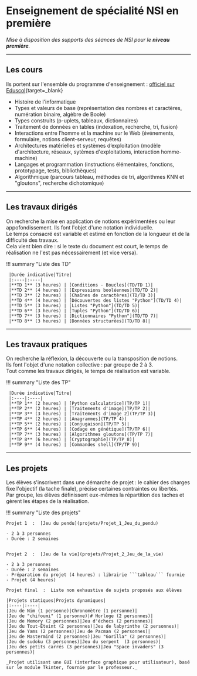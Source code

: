 # Enseignement de spécialité NSI en première

*Mise à disposition des supports des séances de NSI pour le* _**niveau première**_*.*

___
## Les cours

Ils portent sur l'ensemble du programme d'enseignement : [officiel sur Eduscol](https://cache.media.eduscol.education.fr/file/SP1-MEN-22-1-2019/26/8/spe633_annexe_1063268.pdf){target=_blank}

- Histoire de l'informatique
- Types et valeurs de base (représentation des nombres et caractères, numération binaire, algèbre de Boole)
- Types construits (p-uplets, tableaux, dictionnaires)
- Traitement de données en tables (indexation, recherche, tri, fusion)
- Interactions entre l’homme et la machine sur le Web (événements, formulaire, notions client-serveur, requêtes)
- Architectures matérielles et systèmes d’exploitation (modèle d'architecture, réseaux, sytèmes d'exploitations, interaction homme-machine)
- Langages et programmation (instructions élémentaires, fonctions, prototypage, tests, bibliothèques)
- Algorithmique (parcours tableau, méthodes de tri, algorithmes KNN et "gloutons", recherche dichotomique)

___
## Les travaux dirigés

On recherche la mise en application de notions expérimentées ou leur appofondissement.
Ils font l'objet d'une notation individuelle.  
Le temps consacré est variable et estimé en fonction de la longueur et de la difficulté des travaux.  
Cela vient bien dire : si le texte du document est court, le temps de réalisation ne l'est pas nécessairement (et vice versa).

!!! summary "Liste des TD"
     
     |Durée indicative|Titre|
     |:----|:----|
     |**TD 1** (3 heures) | [Conditions - Boucles](TD/TD 1)|
     |**TD 2** (4 heures) | [Expressions booléennes](TD/TD 2)|
     |**TD 3** (2 heures) | [Chaînes de caractères](TD/TD 3)|
     |**TD 4** (4 heures) | [Découvertes des listes "Python"](TD/TD 4)|
     |**TD 5** (3 heures) | [Listes "Python"](TD/TD 5)|
     |**TD 6** (3 heures) | [Tuples "Python"](TD/TD 6)|
     |**TD 7** (3 heures) | [Dictionnaires "Python"](TD/TD 7)|
     |**TD 8** (3 heures) | [Données structurées](TD/TD 8)|

___
## Les travaux pratiques

On recherche la réflexion, la découverte ou la transposition de notions.  
Ils font l'objet d'une notation collective : par groupe de 2 à 3.  
Tout comme les travaux dirigés, le temps de réalisation est variable.

!!! summary "Liste des TP"

     |Durée indicative|Titre|
     |:----|:----|
     |**TP 1** (2 heures) | [Python calculatrice](TP/TP 1)|
     |**TP 2** (2 heures) | [Traitements d'image](TP/TP 2)|
     |**TP 3** (3 heures) | [Traitements d'image 2](TP/TP 3)|
     |**TP 4** (2 heures) | [Anagrammes](TP/TP 4)|
     |**TP 5** (2 heures) | [Conjugaison](TP/TP 5)|
     |**TP 6** (4 heures) | [Codage en génétique](TP/TP 6)|
     |**TP 7** (3 heures) | [Algorithmes gloutons](TP/TP 7)|
     |**TP 8** (6 heures) | [Cryptographie](TP/TP 8)|
     |**TP 9** (4 heures) | [Commandes shell](TP/TP 9)|

___
## Les projets

Les élèves s'inscrivent dans une démarche de projet : le cahier des charges fixe l'objectif (la tache finale), précise certaines contraintes ou libertés.  
Par groupe, les élèves définissent eux-mêmes la répartition des taches et gèrent les étapes de la réalisation.

!!! summary "Liste des projets"

    Projet 1  :  [Jeu du pendu](projets/Projet_1_Jeu_du_pendu)
    
    - 2 à 3 personnes
    - Durée : 2 semaines


    Projet 2  :  [Jeu de la vie](projets/Projet_2_Jeu_de_la_vie)
    
    - 2 à 3 personnes
    - Durée : 2 semaines
    - Préparation du projet (4 heures) : librairie ```tableau``` fournie
    - Projet (4 heures)
    
    Projet final  :  Liste non exhaustive de sujets proposés aux élèves
    
    |Projets statiques|Projets dynamiques|
    |:----|:----|
    |Jeu de Nim (1 personne)|Chronomètre (1 personne)|
    |Jeu de "chifoumi" (1 personne)|# Horloge (2 personnes)|
    |Jeu de Memory (2 personnes)|Jeu d'échecs (2 personnes)|
    |Jeu du Tout-Eteint (2 personnes)|Jeu de labyrinthe (2 personnes)|
    |Jeu de Yams (2 personnes)|Jeu de Pacman (2 personnes)|
    |Jeu de Mastermind (2 personnes)|Jeu "Gorilla" (2 personnes)|
    |Jeu de sudoku (3 personnes)|Jeu du serpent  (3 personnes)|
    |Jeu des petits carrés (3 personnes)|Jeu "Space invaders" (3 personnes)|
    
    _Projet utilisant une GUI (interface graphique pour utilisateur), basé sur le module Tkinter, fournie par le professeur._

